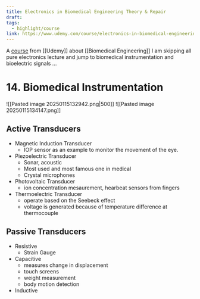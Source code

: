 ```yaml
---
title: Electronics in Biomedical Engineering Theory & Repair
draft: 
tags:
  - highlight/course
link: https://www.udemy.com/course/electronics-in-biomedical-engineering-theory-repair
---
```

A [course](https://www.udemy.com/course/electronics-in-biomedical-engineering-theory-repair) from [[Udemy]] about [[Biomedical Engineering]]
I am skipping all pure electronics lecture and jump to biomedical instrumentation and bioelectric signals
...

# 14. Biomedical Instrumentation
![[Pasted image 20250115132942.png|500]]
![[Pasted image 20250115134147.png]]

## Active Transducers
* Magnetic Induction Transducer
	* IOP sensor as an example to monitor the movement of the eye.
* Piezoelectric Transducer
	* Sonar, acoustic
	* Most used and most famous one in medical
	* Crystal microphones
* Photovoltaic Transducer
	* ion concentration mesaurement, hearbeat sensors from fingers
* Thermoelectric Transducer
	* operate based on the Seebeck effect
	* voltage is generated because of temperature difference at thermocouple
## Passive Transducers
* Resistive
	* Strain Gauge
* Capacitive
	* measures change in displacement
	* touch screens
	* weight measurement
	* body motion detection
* Inductive
